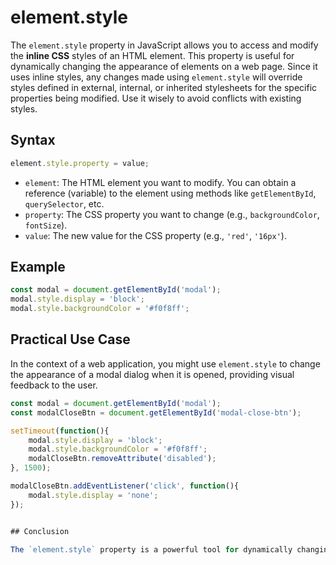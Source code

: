 # element.style

The `element.style` property in JavaScript allows you to access and modify the **inline CSS** styles of an HTML element. This property is useful for dynamically changing the appearance of elements on a web page. Since it uses inline styles, any changes made using `element.style` will override styles defined in external, internal, or inherited stylesheets for the specific properties being modified. Use it wisely to avoid conflicts with existing styles.

## Syntax

```javascript
element.style.property = value;
```

- `element`: The HTML element you want to modify. You can obtain a reference (variable) to the element using methods like `getElementById`, `querySelector`, etc.
- `property`: The CSS property you want to change (e.g., `backgroundColor`, `fontSize`).
- `value`: The new value for the CSS property (e.g., `'red'`, `'16px'`).

## Example

```javascript
const modal = document.getElementById('modal');
modal.style.display = 'block';
modal.style.backgroundColor = '#f0f8ff';
```

## Practical Use Case

In the context of a web application, you might use `element.style` to change the appearance of a modal dialog when it is opened, providing visual feedback to the user.

```javascript
const modal = document.getElementById('modal');
const modalCloseBtn = document.getElementById('modal-close-btn');

setTimeout(function(){
    modal.style.display = 'block';
    modal.style.backgroundColor = '#f0f8ff';
    modalCloseBtn.removeAttribute('disabled');
}, 1500);

modalCloseBtn.addEventListener('click', function(){
    modal.style.display = 'none';
});


## Conclusion

The `element.style` property is a powerful tool for dynamically changing the appearance of HTML elements. By understanding its syntax and practical use cases, you can create more interactive and visually appealing web applications. Just remember to use inline styles judiciously to avoid conflicts with existing styles.
